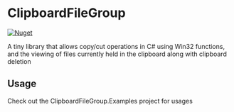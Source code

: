 # ClipboardFileGroup
[![Nuget](https://img.shields.io/nuget/v/ClipboardFileGroup?logo=NuGet)](https://www.nuget.org/packages/ClipboardFileGroup/)

A tiny library that allows copy/cut operations in C# using Win32 functions, and the viewing of files currently held in the clipboard along with clipboard deletion

## Usage
Check out the ClipboardFileGroup.Examples project for usages

